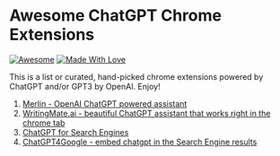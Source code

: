 # Awesome ChatGPT Chrome Extensions
[![Awesome](https://cdn.rawgit.com/sindresorhus/awesome/d7305f38d29fed78fa85652e3a63e154dd8e8829/media/badge.svg)](https://github.com/sindresorhus/awesome)
[![Made With Love](https://img.shields.io/badge/Made%20With-Love-orange.svg)](https://github.com/vood/awesome-chatgpt-extensions)

This is a list or curated, hand-picked chrome extensions powered by ChatGPT and/or GPT3 by OpenAI. Enjoy!

1. [Merlin - OpenAI ChatGPT powered assistant](https://merlin.foyer.work/)
2. [WritingMate.ai - beautiful ChatGPT assistant that works right in the chrome tab](writingmate.ai)
3. [ChatGPT for Search Engines](https://chrome.google.com/webstore/detail/chatgpt-for-search-engine/feeonheemodpkdckaljcjogdncpiiban)
4. [ChatGPT4Google - embed chatgpt in the Search Engine results](chatgpt4google.com)
